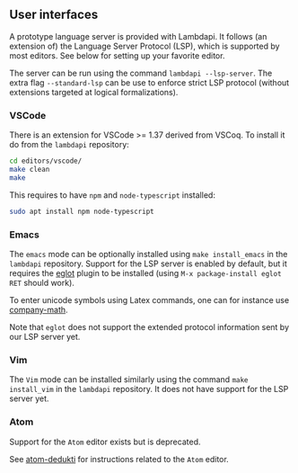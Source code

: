 User interfaces
---------------

A prototype language server is provided with Lambdapi. It follows (an extension
of) the Language Server Protocol (LSP), which is supported by most editors. See
below for setting up your favorite editor.

The server can be run using the command `lambdapi --lsp-server`. The extra flag
`--standard-lsp` can be use to enforce strict LSP protocol (without extensions
targeted at logical formalizations).

### VSCode

There is an extension for VSCode >= 1.37 derived from VSCoq. To
install it do from the `lambdapi` repository:

```bash
cd editors/vscode/
make clean
make
```

This requires to have `npm` and `node-typescript` installed:

```bash
sudo apt install npm node-typescript
```

### Emacs

The `emacs` mode can be optionally installed using `make install_emacs` in the
`lambdapi` repository.  Support for the LSP server is enabled by default,  but
it requires the [eglot](https://github.com/joaotavora/eglot) plugin to be
installed (using `M-x package-install eglot RET` should work).

To enter unicode symbols using Latex commands, one can for instance use
[company-math](https://github.com/vspinu/company-math).

Note that `eglot` does not support the extended protocol information sent by
our LSP server yet.

### Vim

The `Vim` mode can be installed similarly using the command `make install_vim`
in the `lambdapi` repository. It does not have support for the LSP server yet.

### Atom

Support for the `Atom` editor exists but is deprecated.

See [atom-dedukti](https://github.com/Deducteam/atom-dedukti) for instructions
related to the `Atom` editor.
